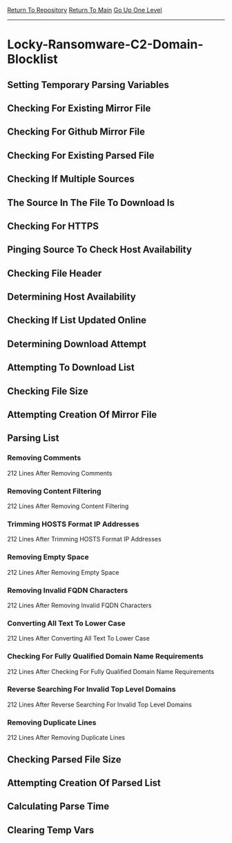 [Return To Repository](https://github.com/deathbybandaid/piholeparser/)
[Return To Main](https://github.com/deathbybandaid/piholeparser/blob/master/RecentRunLogs/Mainlog.md)
[Go Up One Level](https://github.com/deathbybandaid/piholeparser/blob/master/RecentRunLogs/TopLevelScripts/30-Processing-External-Blacklists.md)
____________________________________
# Locky-Ransomware-C2-Domain-Blocklist
## Setting Temporary Parsing Variables
## Checking For Existing Mirror File
## Checking For Github Mirror File
## Checking For Existing Parsed File
## Checking If Multiple Sources
## The Source In The File To Download Is
## Checking For HTTPS
## Pinging Source To Check Host Availability
## Checking File Header
## Determining Host Availability
## Checking If List Updated Online
## Determining Download Attempt
## Attempting To Download List
## Checking File Size
## Attempting Creation Of Mirror File
## Parsing List
### Removing Comments
212 Lines After Removing Comments
### Removing Content Filtering
212 Lines After Removing Content Filtering
### Trimming HOSTS Format IP Addresses
212 Lines After Trimming HOSTS Format IP Addresses
### Removing Empty Space
212 Lines After Removing Empty Space
### Removing Invalid FQDN Characters
212 Lines After Removing Invalid FQDN Characters
### Converting All Text To Lower Case
212 Lines After Converting All Text To Lower Case
### Checking For Fully Qualified Domain Name Requirements
212 Lines After Checking For Fully Qualified Domain Name Requirements
### Reverse Searching For Invalid Top Level Domains
212 Lines After Reverse Searching For Invalid Top Level Domains
### Removing Duplicate Lines
212 Lines After Removing Duplicate Lines
## Checking Parsed File Size
## Attempting Creation Of Parsed List
## Calculating Parse Time
## Clearing Temp Vars
